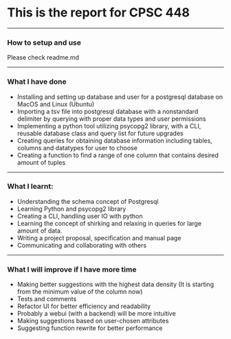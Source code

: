 # This is the report for CPSC 448 
***
### How to setup and use
Please check readme.md
___
### What I have done
 - Installing and setting up database and user for a postgresql database on MacOS and Linux (Ubuntu)
 - Importing a tsv file into postgresql database with a nonstandard delimiter by querying 
with proper data types and user permissions
 - Implementing a python tool utilizing psycopg2 library, with a CLI, 
reusable database class and query list for future upgrades 
 - Creating queries for obtaining database information including tables, columns and datatypes
for user to choose
 - Creating a function to find a range of one column that contains desired amount of tuples
___
### What I learnt:
 - Understanding the schema concept of Postgresql
 - Learning Python and psycopg2 library
 - Creating a CLI, handling user IO with python
 - Learning the concept of shirking and relaxing in queries for large amount of data.
 - Writing a project proposal, specification and manual page
 - Communicating and collaborating with others
___
### What I will improve if I have more time
  - Making better suggestions with the highest data density
    (It is starting from the minimum value of the column now)
  - Tests and comments
  - Refactor UI for better efficiency and readability
  - Probably a webui (with a backend) will be more intuitive
  - Making suggestions based on user-chosen attributes
  - Suggesting function rewrite for better performance